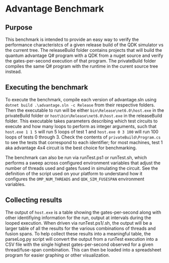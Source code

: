# Advantage Benchmark

## Purpose

This benchmark is intended to provide an easy way to verify the performance characteristcs of a given release build of the QDK simulator vs the current tree. The releaseBuild folder contains projects that will build the quantum advantage Q# program with a QDK from a nuget source and verify the gates-per-second execution of that program. The privateBuild folder compiles the same Q# program with the runtime in the curent source tree instead.

## Executing the benchmark

To execute the benchmark, compile each version of advantage.sln using `dotnet build .\advantage.sln -c Release` from their respective folders. Then the executable to run will be either `bin\Release\net6.0\host.exe` in the privateBuild folder or `host\bin\Release\net6.0\host.exe` in the releaseBuild folder. This executable takes parameters describing which test circuits to execute and how many loops to perform as integer arguments, such that `host.exe 1 1 5` will run 5 loops of test 1 and `host.exe 0 3 100` will run 100 loops of tests 0 through 3. Check the contents of `privateBuild\Program.cs` to see the tests that correspond to each identifier; for most machines, test 1 aka advantage 4x4 circuit is the best choice for benchmarking.

The benchmark can also be run via runTest.ps1 or runTest.sh, which performs a sweep across configured environment variables that adjust the number of threads used and gates fused in simulating the circuit. See the definition of the script used on your platform to understand how it configures the `OMP_NUM_THREADS` and `QDK_SIM_FUSESPAN` environment variables.

## Collecting results

The output of `host.exe` is a table showing the gates-per-second along with other identifiying information for the run, output at intervals during the looped execution. When driven via runTest.ps1/.sh, the output will be a larger table of all the results for the various combinations of threads and fusion spans. To help collect these results into a meaningful table, the parseLog.py script will convert the output from a runTest execution into a CSV file with the single highest gates-per-second observed for a given thread/fuse-span combination. This can then be loaded into a spreadsheet program for easier graphing or other visualization.
